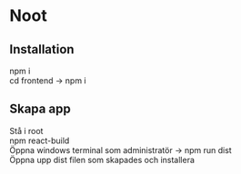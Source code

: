 # Noot

## Installation
npm i <br />
cd frontend -> npm i

## Skapa app
Stå i root <br />
npm react-build <br />
Öppna windows terminal som administratör -> npm run dist <br />
Öppna upp dist filen som skapades och installera

